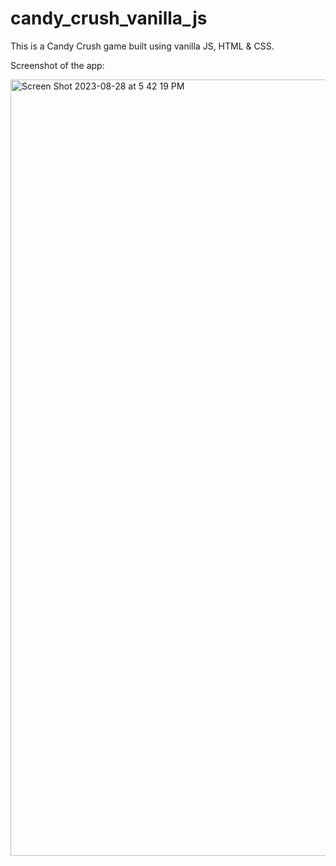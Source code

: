 # candy_crush_vanilla_js
This is a Candy Crush game built using vanilla JS, HTML &amp; CSS.

Screenshot of the app:

<img width="1242" alt="Screen Shot 2023-08-28 at 5 42 19 PM" src="https://github.com/snkvch/candy_crush_vanilla_js/assets/78703258/9def6c6f-d01c-4875-b1d8-e1e2c9cf483a">
